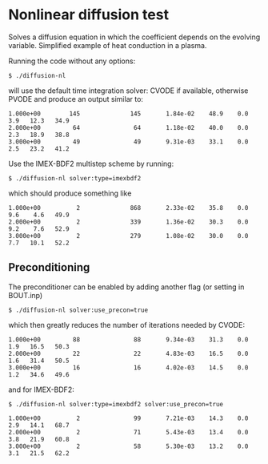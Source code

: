 Nonlinear diffusion test
========================

Solves a diffusion equation in which the coefficient
depends on the evolving variable. Simplified example
of heat conduction in a plasma.

Running the code without any options:

    $ ./diffusion-nl

will use the default time integration solver: CVODE if available, otherwise PVODE
and produce an output similar to:

    1.000e+00        145              145       1.84e-02    48.9    0.0    3.9   12.3   34.9
    2.000e+00         64               64       1.18e-02    40.0    0.0    2.3   18.9   38.8
    3.000e+00         49               49       9.31e-03    33.1    0.0    2.5   23.2   41.2

Use the IMEX-BDF2 multistep scheme by running:

    $ ./diffusion-nl solver:type=imexbdf2

which should produce something like

    1.000e+00          2              868       2.33e-02    35.8    0.0    9.6    4.6   49.9
    2.000e+00          2              339       1.36e-02    30.3    0.0    9.2    7.6   52.9
    3.000e+00          2              279       1.08e-02    30.0    0.0    7.7   10.1   52.2


Preconditioning
---------------

The preconditioner can be enabled by adding another flag (or setting in BOUT.inp)

    $ ./diffusion-nl solver:use_precon=true

which then greatly reduces the number of iterations needed by CVODE:

    1.000e+00         88               88       9.34e-03    31.3    0.0    1.9   16.5   50.3
    2.000e+00         22               22       4.83e-03    16.5    0.0    1.6   31.4   50.5
    3.000e+00         16               16       4.02e-03    14.5    0.0    1.2   34.6   49.6

and for IMEX-BDF2:

    $ ./diffusion-nl solver:type=imexbdf2 solver:use_precon=true

    1.000e+00          2               99       7.21e-03    14.3    0.0    2.9   14.1   68.7
    2.000e+00          2               71       5.43e-03    13.4    0.0    3.8   21.9   60.8
    3.000e+00          2               58       5.30e-03    13.2    0.0    3.1   21.5   62.2

